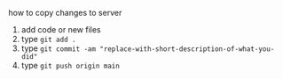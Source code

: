 how to copy changes to server

1. add code or new files
2. type ```git add .```
3. type ```git commit -am "replace-with-short-description-of-what-you-did"```
4. type ```git push origin main```


